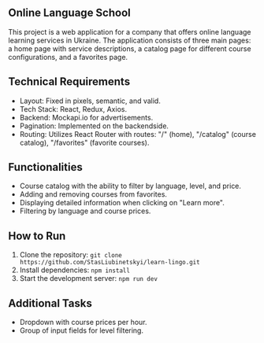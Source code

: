 ## Online Language School

This project is a web application for a company that offers online language
learning services in Ukraine. The application consists of three main pages: a
home page with service descriptions, a catalog page for different course
configurations, and a favorites page.

## Technical Requirements

- Layout: Fixed in pixels, semantic, and valid.
- Tech Stack: React, Redux, Axios.
- Backend: Mockapi.io for advertisements.
- Pagination: Implemented on the backendside.
- Routing: Utilizes React Router with routes: "/" (home), "/catalog" (course
  catalog), "/favorites" (favorite courses).

## Functionalities

- Course catalog with the ability to filter by language, level, and price.
- Adding and removing courses from favorites.
- Displaying detailed information when clicking on "Learn more".
- Filtering by language and course prices.

## How to Run

1. Clone the repository:
   `git clone https://github.com/StasLiubinetskyi/learn-lingo.git`
2. Install dependencies: `npm install`
3. Start the development server: `npm run dev`

## Additional Tasks

- Dropdown with course prices per hour.
- Group of input fields for level filtering.
